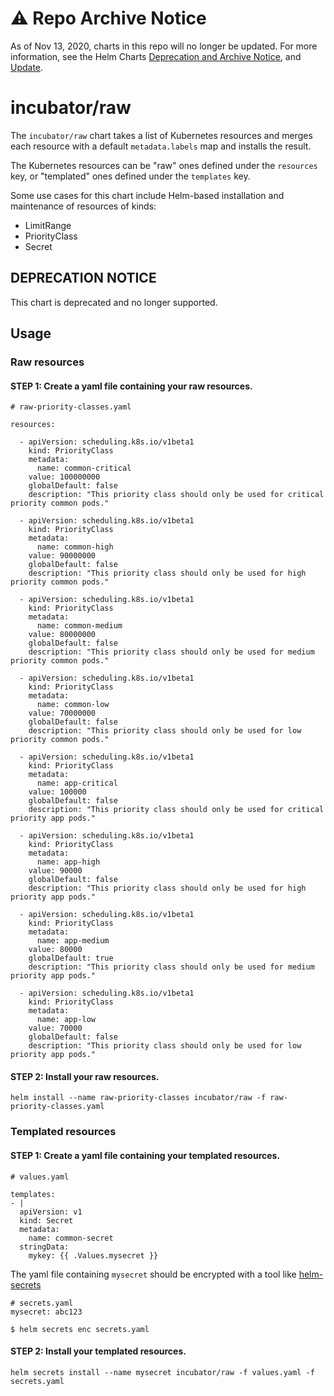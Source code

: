 # ⚠️ Repo Archive Notice

As of Nov 13, 2020, charts in this repo will no longer be updated.
For more information, see the Helm Charts [Deprecation and Archive Notice](https://github.com/helm/charts#%EF%B8%8F-deprecation-and-archive-notice), and [Update](https://helm.sh/blog/charts-repo-deprecation/).

# incubator/raw

The `incubator/raw` chart takes a list of Kubernetes resources and
merges each resource with a default `metadata.labels` map and installs
the result.

The Kubernetes resources can be "raw" ones defined under the `resources` key, or "templated" ones defined under the `templates` key.

Some use cases for this chart include Helm-based installation and
maintenance of resources of kinds:
- LimitRange
- PriorityClass
- Secret

## DEPRECATION NOTICE

This chart is deprecated and no longer supported.

## Usage

### Raw resources

#### STEP 1: Create a yaml file containing your raw resources.

```
# raw-priority-classes.yaml

resources:

  - apiVersion: scheduling.k8s.io/v1beta1
    kind: PriorityClass
    metadata:
      name: common-critical
    value: 100000000
    globalDefault: false
    description: "This priority class should only be used for critical priority common pods."

  - apiVersion: scheduling.k8s.io/v1beta1
    kind: PriorityClass
    metadata:
      name: common-high
    value: 90000000
    globalDefault: false
    description: "This priority class should only be used for high priority common pods."

  - apiVersion: scheduling.k8s.io/v1beta1
    kind: PriorityClass
    metadata:
      name: common-medium
    value: 80000000
    globalDefault: false
    description: "This priority class should only be used for medium priority common pods."

  - apiVersion: scheduling.k8s.io/v1beta1
    kind: PriorityClass
    metadata:
      name: common-low
    value: 70000000
    globalDefault: false
    description: "This priority class should only be used for low priority common pods."

  - apiVersion: scheduling.k8s.io/v1beta1
    kind: PriorityClass
    metadata:
      name: app-critical
    value: 100000
    globalDefault: false
    description: "This priority class should only be used for critical priority app pods."

  - apiVersion: scheduling.k8s.io/v1beta1
    kind: PriorityClass
    metadata:
      name: app-high
    value: 90000
    globalDefault: false
    description: "This priority class should only be used for high priority app pods."

  - apiVersion: scheduling.k8s.io/v1beta1
    kind: PriorityClass
    metadata:
      name: app-medium
    value: 80000
    globalDefault: true
    description: "This priority class should only be used for medium priority app pods."

  - apiVersion: scheduling.k8s.io/v1beta1
    kind: PriorityClass
    metadata:
      name: app-low
    value: 70000
    globalDefault: false
    description: "This priority class should only be used for low priority app pods."
```

#### STEP 2: Install your raw resources.

```
helm install --name raw-priority-classes incubator/raw -f raw-priority-classes.yaml
```

### Templated resources

#### STEP 1: Create a yaml file containing your templated resources.

```
# values.yaml

templates:
- |
  apiVersion: v1
  kind: Secret
  metadata:
    name: common-secret
  stringData:
    mykey: {{ .Values.mysecret }}
```

The yaml file containing `mysecret` should be encrypted with a tool like [helm-secrets](https://github.com/futuresimple/helm-secrets)

```
# secrets.yaml
mysecret: abc123
```

```
$ helm secrets enc secrets.yaml
```

#### STEP 2: Install your templated resources.

```
helm secrets install --name mysecret incubator/raw -f values.yaml -f secrets.yaml
```